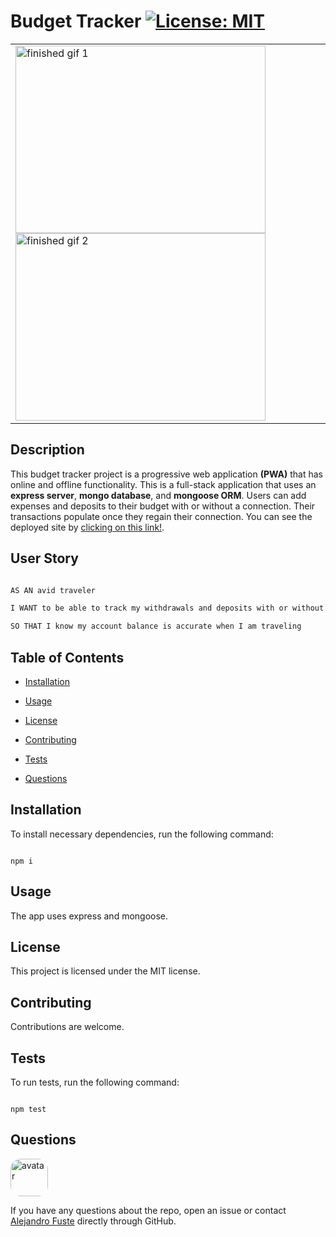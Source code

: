 
# Budget Tracker [![License: MIT](https://img.shields.io/badge/License-MIT-blue.svg)](https://opensource.org/licenses/MIT)

<table><tr><td>
<img align="center" src="./public/images/gif1.gif" alt="finished gif 1"  width="400" height="300"/>

<img align="center" src="./public/images/gif2.gif" alt="finished gif 2"  width="400" height="300"/>


</table></tr></td>


## Description 

This budget tracker project is a progressive web application <strong>(PWA)</strong> that has online and offline functionality. This is a full-stack application that uses an <strong>express server</strong>, <strong>mongo database</strong>, and <strong>mongoose ORM</strong>. Users can add expenses and deposits to their budget with or without a connection. Their transactions populate once they regain their connection. You can see the deployed site by [clicking on this link!](https://zep-budget-tracker.herokuapp.com/). 

## User Story

```md

AS AN avid traveler

I WANT to be able to track my withdrawals and deposits with or without a data/internet connection

SO THAT I know my account balance is accurate when I am traveling

```

## Table of Contents

* [Installation](#installation)

* [Usage](#usage)

* [License](#license)

* [Contributing](#contributing)

* [Tests](#tests)

* [Questions](#questions)

## Installation

To install necessary dependencies, run the following command:

```

npm i

```

## Usage

The app uses express and mongoose. 

## License

This project is licensed under the MIT license.

## Contributing

Contributions are welcome.

## Tests 

To run tests, run the following command:

```

npm test

```

## Questions

<img src="https://avatars2.githubusercontent.com/u/48495840?v=4" alt="avatar" style="border-radius: 16px" width="60"/>

If you have any questions about the repo, open an issue or contact [Alejandro Fuste](https://github.com/ZepCap) directly through GitHub.


